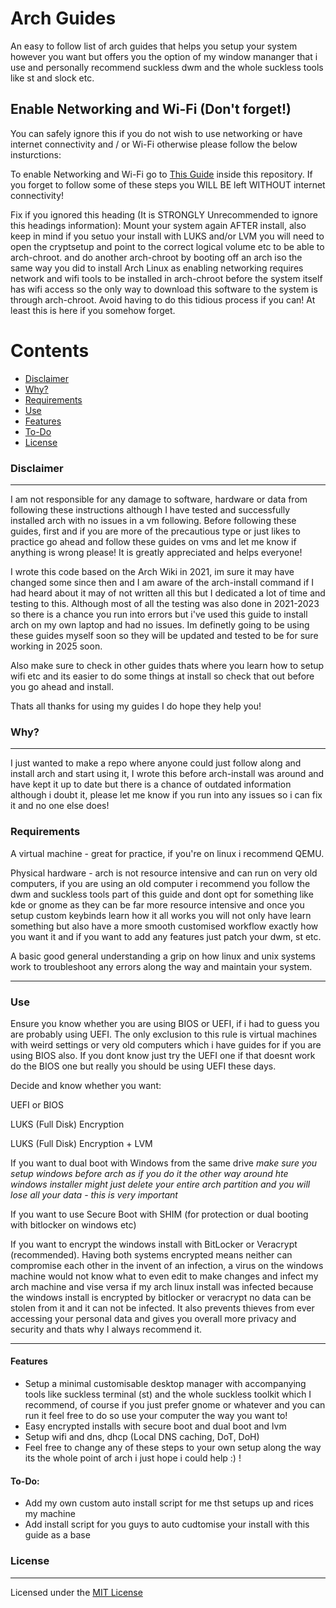 # Arch Guides

An easy to follow list of arch guides that helps you setup your system however you want but offers you the option of my window mananger that i use and personally recommend suckless dwm and the whole suckless tools like st and slock etc.

## Enable Networking and Wi-Fi (Don't forget!)

You can safely ignore this if you do not wish to use networking or have internet connectivity and / or Wi-Fi otherwise please follow the below insturctions:

To enable Networking and Wi-Fi go to [This Guide](https://github.com/tilas01/arch-guides-all/blob/main/Other%20Guides/Setup%20Wi-Fi%20with%20iwd%20and%20NetworkManager%20and%20systemd-resolved%20on%20Arch%20after%20Install.md) inside this repository. If you forget to follow some of these steps you WILL BE left WITHOUT internet connectivity!

Fix if you ignored this heading (It is STRONGLY Unrecommended to ignore this headings information): Mount your system again AFTER install, also keep in mind if you setuo your install with LUKS and/or LVM you will need to open the cryptsetup and point to the correct logical volume etc to be able to arch-chroot. and do another arch-chroot by booting off an arch iso the same way you did to install Arch Linux as enabling networking requires network and wifi tools to be installed in arch-chroot before the system itself has wifi access so the only way to download this software to the system is through arch-chroot. Avoid having to do this tidious process if you can! At least this is here if you somehow forget.

Contents
========

 * [Disclaimer](#disclaimer)
 * [Why?](#why)
 * [Requirements](#requirements)
 * [Use](#use)
 * [Features](#features)
 * [To-Do](#todo)
 * [License](#license)

### Disclaimer

---

I am not responsible for any damage to software, hardware or data from following these instructions although I have tested and successfully installed arch with no issues in a vm following. Before following these guides, first and if you are more of the precautious type or just likes to practice go ahead and follow these guides on vms and let me know if anything is wrong please! It is greatly appreciated and helps everyone!



I wrote this code based on the Arch Wiki in 2021, im sure it may have changed some since then and I am aware of the arch-install command if I had heard about it may of not written all this but I dedicated a lot of time and testing to this. Although most of all the testing was also done in 2021-2023 so there is a chance you run into errors but i've used this guide to install arch on my own laptop and had no issues. Im definetly going to be using these guides myself soon so they will be updated and tested to be for sure working in 2025 soon.



Also make sure to check in other guides thats where you learn how to setup wifi etc and its easier to do some things at install so check that out before you go ahead and install.



Thats all thanks for using my guides I do hope they help you!

### Why?

---

I just wanted to make a repo where anyone could just follow along and install arch and start using it, I wrote this before arch-install was around and have kept it up to date but there is a chance of outdated information although i doubt it, please let me know if you run into any issues so i can fix it and no one else does!

### Requirements

A virtual machine - great for practice, if you're on linux i recommend QEMU.

Physical hardware - arch is not resource intensive and can run on very old computers, if you are using an old computer i recommend you follow the dwm and suckless tools part of this guide and dont opt for something like kde or gnome as they can be far more resource intensive and once you setup custom keybinds learn how it all works you will not only have learn something but also have a more smooth customised workflow exactly how you want it and if you want to add any features just patch your dwm, st etc.

A basic good general understanding a grip on how linux and unix systems work to troubleshoot any errors along the way and maintain your system.

---

### Use

Ensure you know whether you are using BIOS or UEFI, if i had to guess you are probably using UEFI. The only exclusion to this rule is virtual machines with weird settings or very old computers which i have guides for if you are using BIOS also. If you dont know just try the UEFI one if that doesnt work do the BIOS one but really you should be using UEFI these days.

Decide and know whether you want:

UEFI or BIOS

LUKS (Full Disk) Encryption

LUKS (Full Disk) Encryption + LVM

If you want to dual boot with Windows from the same drive *make sure you setup windows before arch as if you do it the other way around hte windows installer might just delete your entire arch partition and you will lose all your data - this is very important*

If you want to use Secure Boot with SHIM (for protection or dual booting with bitlocker on windows etc)

If you want to encrypt the windows install with BitLocker or Veracrypt (recommended). Having both systems encrypted means neither can compromise each other in the invent of an infection, a virus on the windows machine would not know what to even edit to make changes and infect my arch machine and vise versa if my arch linux install was infected because the windows install is encrypted by bitlocker or veracrypt no data can be stolen from it and it can not be infected. It also prevents thieves from ever accessing your personal data and gives you overall more privacy and security and thats why I always recommend it.

---

#### Features

- Setup a minimal customisable desktop manager with accompanying tools like suckless terminal (st) and the whole suckless toolkit which I recommend, of course if you just prefer gnome or whatever and you can run it feel free to do so use your computer the way you want to!
- Easy encrypted installs with secure boot and dual boot and lvm
- Setup wifi and dns, dhcp (Local DNS caching, DoT, DoH)
- Feel free to change any of these steps to your own setup along the way its the whole point of arch i just hope i could help :) !

#### To-Do:
- Add my own custom auto install script for me thst setups up and rices my machine
- Add install script for you guys to auto cudtomise your install with this guide as a base


### License

---

Licensed under the [MIT License](LICENSE)
